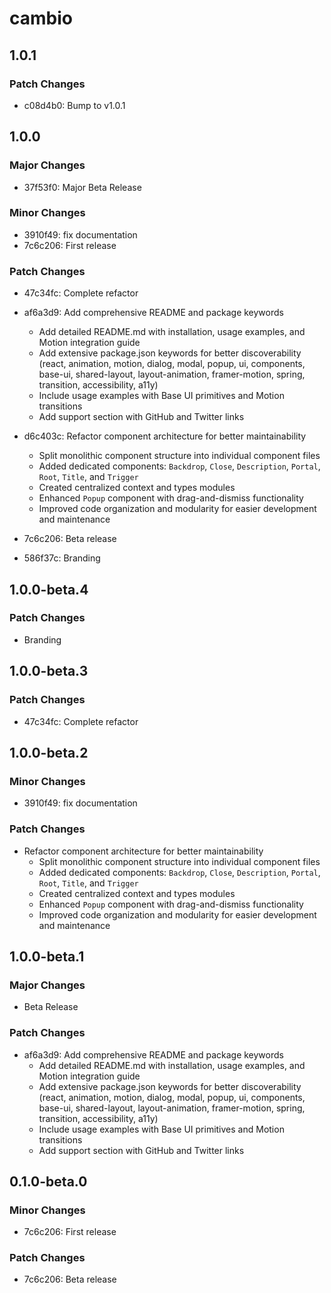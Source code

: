 # cambio

## 1.0.1

### Patch Changes

- c08d4b0: Bump to v1.0.1

## 1.0.0

### Major Changes

- 37f53f0: Major Beta Release

### Minor Changes

- 3910f49: fix documentation
- 7c6c206: First release

### Patch Changes

- 47c34fc: Complete refactor
- af6a3d9: Add comprehensive README and package keywords
  - Add detailed README.md with installation, usage examples, and Motion integration guide
  - Add extensive package.json keywords for better discoverability (react, animation, motion, dialog, modal, popup, ui, components, base-ui, shared-layout, layout-animation, framer-motion, spring, transition, accessibility, a11y)
  - Include usage examples with Base UI primitives and Motion transitions
  - Add support section with GitHub and Twitter links

- d6c403c: Refactor component architecture for better maintainability
  - Split monolithic component structure into individual component files
  - Added dedicated components: `Backdrop`, `Close`, `Description`, `Portal`, `Root`, `Title`, and `Trigger`
  - Created centralized context and types modules
  - Enhanced `Popup` component with drag-and-dismiss functionality
  - Improved code organization and modularity for easier development and maintenance

- 7c6c206: Beta release
- 586f37c: Branding

## 1.0.0-beta.4

### Patch Changes

- Branding

## 1.0.0-beta.3

### Patch Changes

- 47c34fc: Complete refactor

## 1.0.0-beta.2

### Minor Changes

- 3910f49: fix documentation

### Patch Changes

- Refactor component architecture for better maintainability
  - Split monolithic component structure into individual component files
  - Added dedicated components: `Backdrop`, `Close`, `Description`, `Portal`, `Root`, `Title`, and `Trigger`
  - Created centralized context and types modules
  - Enhanced `Popup` component with drag-and-dismiss functionality
  - Improved code organization and modularity for easier development and maintenance

## 1.0.0-beta.1

### Major Changes

- Beta Release

### Patch Changes

- af6a3d9: Add comprehensive README and package keywords
  - Add detailed README.md with installation, usage examples, and Motion integration guide
  - Add extensive package.json keywords for better discoverability (react, animation, motion, dialog, modal, popup, ui, components, base-ui, shared-layout, layout-animation, framer-motion, spring, transition, accessibility, a11y)
  - Include usage examples with Base UI primitives and Motion transitions
  - Add support section with GitHub and Twitter links

## 0.1.0-beta.0

### Minor Changes

- 7c6c206: First release

### Patch Changes

- 7c6c206: Beta release
